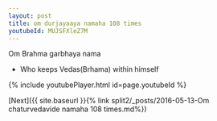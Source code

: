 ```yaml
---
layout: post
title: om durjayaaya namaha 108 times
youtubeId: MUJSFXleZ7M
---
```

 
 
Om Brahma garbhaya nama 
 
 -  Who keeps Vedas(Brhama) within himself 
 
  
 
  
 
 
 
 
 
 


{% include youtubePlayer.html id=page.youtubeId %}
 
[Next]({{ site.baseurl }}{% link  split2/_posts/2016-05-13-Om chaturvedavide namaha 108 times.md%})
 
